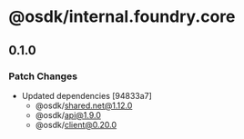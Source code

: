 # @osdk/internal.foundry.core

## 0.1.0

### Patch Changes

- Updated dependencies [94833a7]
  - @osdk/shared.net@1.12.0
  - @osdk/api@1.9.0
  - @osdk/client@0.20.0
